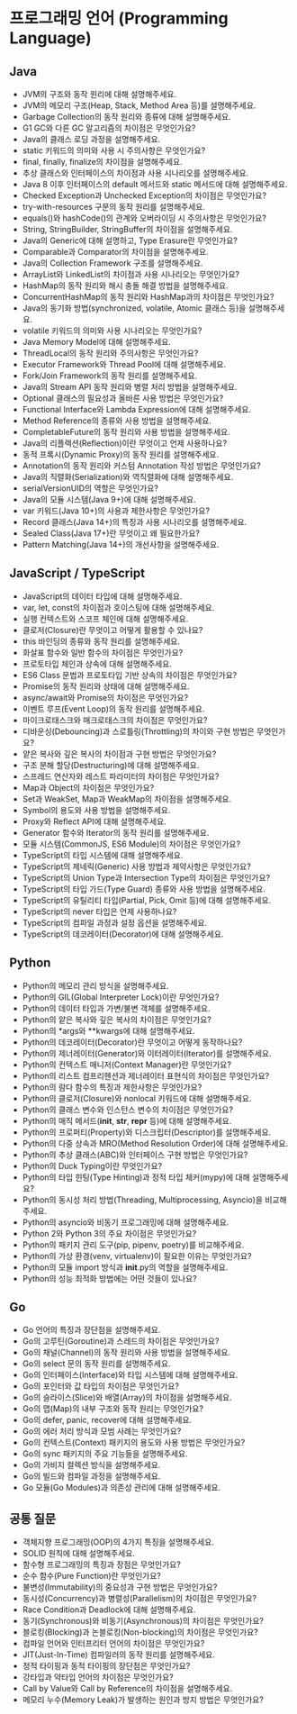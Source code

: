 # 프로그래밍 언어 (Programming Language)

## Java

- JVM의 구조와 동작 원리에 대해 설명해주세요.
- JVM의 메모리 구조(Heap, Stack, Method Area 등)를 설명해주세요.
- Garbage Collection의 동작 원리와 종류에 대해 설명해주세요.
- G1 GC와 다른 GC 알고리즘의 차이점은 무엇인가요?
- Java의 클래스 로딩 과정을 설명해주세요.
- static 키워드의 의미와 사용 시 주의사항은 무엇인가요?
- final, finally, finalize의 차이점을 설명해주세요.
- 추상 클래스와 인터페이스의 차이점과 사용 시나리오를 설명해주세요.
- Java 8 이후 인터페이스의 default 메서드와 static 메서드에 대해 설명해주세요.
- Checked Exception과 Unchecked Exception의 차이점은 무엇인가요?
- try-with-resources 구문의 동작 원리를 설명해주세요.
- equals()와 hashCode()의 관계와 오버라이딩 시 주의사항은 무엇인가요?
- String, StringBuilder, StringBuffer의 차이점을 설명해주세요.
- Java의 Generic에 대해 설명하고, Type Erasure란 무엇인가요?
- Comparable과 Comparator의 차이점을 설명해주세요.
- Java의 Collection Framework 구조를 설명해주세요.
- ArrayList와 LinkedList의 차이점과 사용 시나리오는 무엇인가요?
- HashMap의 동작 원리와 해시 충돌 해결 방법을 설명해주세요.
- ConcurrentHashMap의 동작 원리와 HashMap과의 차이점은 무엇인가요?
- Java의 동기화 방법(synchronized, volatile, Atomic 클래스 등)을 설명해주세요.
- volatile 키워드의 의미와 사용 시나리오는 무엇인가요?
- Java Memory Model에 대해 설명해주세요.
- ThreadLocal의 동작 원리와 주의사항은 무엇인가요?
- Executor Framework와 Thread Pool에 대해 설명해주세요.
- Fork/Join Framework의 동작 원리를 설명해주세요.
- Java의 Stream API 동작 원리와 병렬 처리 방법을 설명해주세요.
- Optional 클래스의 필요성과 올바른 사용 방법은 무엇인가요?
- Functional Interface와 Lambda Expression에 대해 설명해주세요.
- Method Reference의 종류와 사용 방법을 설명해주세요.
- CompletableFuture의 동작 원리와 사용 방법을 설명해주세요.
- Java의 리플렉션(Reflection)이란 무엇이고 언제 사용하나요?
- 동적 프록시(Dynamic Proxy)의 동작 원리를 설명해주세요.
- Annotation의 동작 원리와 커스텀 Annotation 작성 방법은 무엇인가요?
- Java의 직렬화(Serialization)와 역직렬화에 대해 설명해주세요.
- serialVersionUID의 역할은 무엇인가요?
- Java의 모듈 시스템(Java 9+)에 대해 설명해주세요.
- var 키워드(Java 10+)의 사용과 제한사항은 무엇인가요?
- Record 클래스(Java 14+)의 특징과 사용 시나리오를 설명해주세요.
- Sealed Class(Java 17+)란 무엇이고 왜 필요한가요?
- Pattern Matching(Java 14+)의 개선사항을 설명해주세요.

## JavaScript / TypeScript

- JavaScript의 데이터 타입에 대해 설명해주세요.
- var, let, const의 차이점과 호이스팅에 대해 설명해주세요.
- 실행 컨텍스트와 스코프 체인에 대해 설명해주세요.
- 클로저(Closure)란 무엇이고 어떻게 활용할 수 있나요?
- this 바인딩의 종류와 동작 원리를 설명해주세요.
- 화살표 함수와 일반 함수의 차이점은 무엇인가요?
- 프로토타입 체인과 상속에 대해 설명해주세요.
- ES6 Class 문법과 프로토타입 기반 상속의 차이점은 무엇인가요?
- Promise의 동작 원리와 상태에 대해 설명해주세요.
- async/await와 Promise의 차이점은 무엇인가요?
- 이벤트 루프(Event Loop)의 동작 원리를 설명해주세요.
- 마이크로태스크와 매크로태스크의 차이점은 무엇인가요?
- 디바운싱(Debouncing)과 스로틀링(Throttling)의 차이와 구현 방법은 무엇인가요?
- 얕은 복사와 깊은 복사의 차이점과 구현 방법은 무엇인가요?
- 구조 분해 할당(Destructuring)에 대해 설명해주세요.
- 스프레드 연산자와 레스트 파라미터의 차이점은 무엇인가요?
- Map과 Object의 차이점은 무엇인가요?
- Set과 WeakSet, Map과 WeakMap의 차이점을 설명해주세요.
- Symbol의 용도와 사용 방법을 설명해주세요.
- Proxy와 Reflect API에 대해 설명해주세요.
- Generator 함수와 Iterator의 동작 원리를 설명해주세요.
- 모듈 시스템(CommonJS, ES6 Module)의 차이점은 무엇인가요?
- TypeScript의 타입 시스템에 대해 설명해주세요.
- TypeScript의 제네릭(Generic) 사용 방법과 제약사항은 무엇인가요?
- TypeScript의 Union Type과 Intersection Type의 차이점은 무엇인가요?
- TypeScript의 타입 가드(Type Guard) 종류와 사용 방법을 설명해주세요.
- TypeScript의 유틸리티 타입(Partial, Pick, Omit 등)에 대해 설명해주세요.
- TypeScript의 never 타입은 언제 사용하나요?
- TypeScript의 컴파일 과정과 설정 옵션을 설명해주세요.
- TypeScript의 데코레이터(Decorator)에 대해 설명해주세요.

## Python

- Python의 메모리 관리 방식을 설명해주세요.
- Python의 GIL(Global Interpreter Lock)이란 무엇인가요?
- Python의 데이터 타입과 가변/불변 객체를 설명해주세요.
- Python의 얕은 복사와 깊은 복사의 차이점은 무엇인가요?
- Python의 *args와 **kwargs에 대해 설명해주세요.
- Python의 데코레이터(Decorator)란 무엇이고 어떻게 동작하나요?
- Python의 제너레이터(Generator)와 이터레이터(Iterator)를 설명해주세요.
- Python의 컨텍스트 매니저(Context Manager)란 무엇인가요?
- Python의 리스트 컴프리헨션과 제너레이터 표현식의 차이점은 무엇인가요?
- Python의 람다 함수의 특징과 제한사항은 무엇인가요?
- Python의 클로저(Closure)와 nonlocal 키워드에 대해 설명해주세요.
- Python의 클래스 변수와 인스턴스 변수의 차이점은 무엇인가요?
- Python의 매직 메서드(__init__, __str__, __repr__ 등)에 대해 설명해주세요.
- Python의 프로퍼티(Property)와 디스크립터(Descriptor)를 설명해주세요.
- Python의 다중 상속과 MRO(Method Resolution Order)에 대해 설명해주세요.
- Python의 추상 클래스(ABC)와 인터페이스 구현 방법은 무엇인가요?
- Python의 Duck Typing이란 무엇인가요?
- Python의 타입 힌팅(Type Hinting)과 정적 타입 체커(mypy)에 대해 설명해주세요?
- Python의 동시성 처리 방법(Threading, Multiprocessing, Asyncio)을 비교해주세요.
- Python의 asyncio와 비동기 프로그래밍에 대해 설명해주세요.
- Python 2와 Python 3의 주요 차이점은 무엇인가요?
- Python의 패키지 관리 도구(pip, pipenv, poetry)를 비교해주세요.
- Python의 가상 환경(venv, virtualenv)이 필요한 이유는 무엇인가요?
- Python의 모듈 import 방식과 __init__.py의 역할을 설명해주세요.
- Python의 성능 최적화 방법에는 어떤 것들이 있나요?

## Go

- Go 언어의 특징과 장단점을 설명해주세요.
- Go의 고루틴(Goroutine)과 스레드의 차이점은 무엇인가요?
- Go의 채널(Channel)의 동작 원리와 사용 방법을 설명해주세요.
- Go의 select 문의 동작 원리를 설명해주세요.
- Go의 인터페이스(Interface)와 타입 시스템에 대해 설명해주세요.
- Go의 포인터와 값 타입의 차이점은 무엇인가요?
- Go의 슬라이스(Slice)와 배열(Array)의 차이점을 설명해주세요.
- Go의 맵(Map)의 내부 구조와 동작 원리는 무엇인가요?
- Go의 defer, panic, recover에 대해 설명해주세요.
- Go의 에러 처리 방식과 모범 사례는 무엇인가요?
- Go의 컨텍스트(Context) 패키지의 용도와 사용 방법은 무엇인가요?
- Go의 sync 패키지의 주요 기능들을 설명해주세요.
- Go의 가비지 컬렉션 방식을 설명해주세요.
- Go의 빌드와 컴파일 과정을 설명해주세요.
- Go 모듈(Go Modules)과 의존성 관리에 대해 설명해주세요.

## 공통 질문

- 객체지향 프로그래밍(OOP)의 4가지 특징을 설명해주세요.
- SOLID 원칙에 대해 설명해주세요.
- 함수형 프로그래밍의 특징과 장점은 무엇인가요?
- 순수 함수(Pure Function)란 무엇인가요?
- 불변성(Immutability)의 중요성과 구현 방법은 무엇인가요?
- 동시성(Concurrency)과 병렬성(Parallelism)의 차이점은 무엇인가요?
- Race Condition과 Deadlock에 대해 설명해주세요.
- 동기(Synchronous)와 비동기(Asynchronous)의 차이점은 무엇인가요?
- 블로킹(Blocking)과 논블로킹(Non-blocking)의 차이점은 무엇인가요?
- 컴파일 언어와 인터프리터 언어의 차이점은 무엇인가요?
- JIT(Just-In-Time) 컴파일러의 동작 원리를 설명해주세요.
- 정적 타이핑과 동적 타이핑의 장단점은 무엇인가요?
- 강타입과 약타입 언어의 차이점은 무엇인가요?
- Call by Value와 Call by Reference의 차이점을 설명해주세요.
- 메모리 누수(Memory Leak)가 발생하는 원인과 방지 방법은 무엇인가요?

